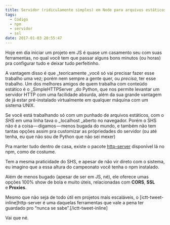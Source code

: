 ```yaml
---
title: Servidor (ridiculamente simples) em Node para arquivos estáticos
tags:
  - Código
  - npm
  - servidor
  - ssl
date: 2017-01-03 20:55:47
---
```


Hoje em dia iniciar um projeto em JS é quase um casamento seu com suas ferramentas, no qual você tem que passar alguns bons minutos (ou horas) pra configurar tudo e deixar tudo perfeitinho.

A vantagem disso é que _teoricamente _você só vai precisar fazer esse trabalho uma vez; porém nem sempre a gente quer, ou _precisa_, ter esse trabalho. Um dos melhores amigos de quem trabalha com conteúdo estático é o _SimpleHTTPServer _do Python, que nos permite levantar um servidor HTTP com uma facilidade absurda, além da sua grande vantagem de já estar pré-instalado virtualmente em qualquer máquina com um sistema UNIX.<span id="more-5"></span>

Se você está trabalhando só com um punhado de arquivos estáticos, com o _SHS_ em uma linha tava o _localhost _aberto no navegador. Porém o SHS não é a coisa — digamos — menos bugada do mundo, e também não tem tantas opções assim pra customizar as própriedades do servidor (ou até tenha, eu que não sou de Python que não sei mexer)

Pra manter tudo dentro de casa, existe o pacote [http-server](https://www.npmjs.com/package/http-server) disponível lá no npm, como de costume.

Tem a mesma praticidade do SHS, e apesar de não vir direto com o sistema, eu imagino que a essa altura do campeonato você tenha o npm instalado.

Além de menos bugado (apesar de ser em JS, né), ele oferece umas opções 100% show de bola e muito úteis, relacionadas com **CORS**, **SSL** e **Proxies**.

Mesmo que não seja de todo útil em projetos mais escaláveis, o [ictt-tweet-inline]http-server é uma daquelas ferramentas que vale a pena ter guardado pro &#8220;nunca se sabe&#8221;.[/ictt-tweet-inline]

Vai que né.